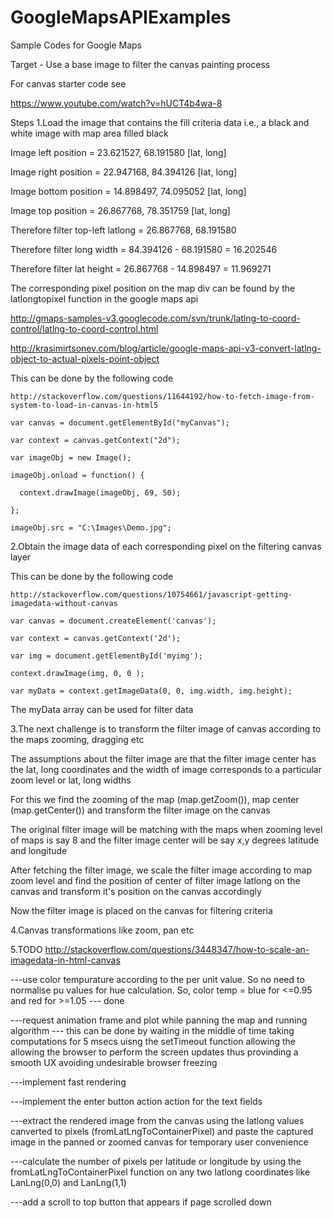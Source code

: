 # GoogleMapsAPIExamples
Sample Codes for Google Maps

Target - Use a base image to filter the canvas painting process

For canvas starter code see

https://www.youtube.com/watch?v=hUCT4b4wa-8

Steps
1.Load the image that contains the fill criteria data i.e., a black and white image with map area filled black

  Image left position = 23.621527, 68.191580 [lat, long]
  
  Image right position =  22.947168, 84.394126 [lat, long]
  
  Image bottom position =  14.898497, 74.095052 [lat, long]
  
  Image top position =  26.867768, 78.351759 [lat, long]
  
  Therefore filter top-left latlong = 26.867768, 68.191580
  
  Therefore filter long width = 84.394126 - 68.191580 = 16.202546
  
  Therefore filter lat height = 26.867768 - 14.898497 = 11.969271
  
  The corresponding pixel position on the map div can be found by the latlongtopixel function in the google maps api
  
  http://gmaps-samples-v3.googlecode.com/svn/trunk/latlng-to-coord-control/latlng-to-coord-control.html
  
  http://krasimirtsonev.com/blog/article/google-maps-api-v3-convert-latlng-object-to-actual-pixels-point-object
  
  This can be done by the following code
  
    http://stackoverflow.com/questions/11644192/how-to-fetch-image-from-system-to-load-in-canvas-in-html5
    
    var canvas = document.getElementById("myCanvas");
    
    var context = canvas.getContext("2d");
    
    var imageObj = new Image();
    
    imageObj.onload = function() {
    
      context.drawImage(imageObj, 69, 50);
      
    };
    
    imageObj.src = "C:\Images\Demo.jpg";
    
2.Obtain the image data of each corresponding pixel on the filtering canvas layer

  This can be done by the following code
  
    http://stackoverflow.com/questions/10754661/javascript-getting-imagedata-without-canvas
    
    var canvas = document.createElement('canvas');
    
    var context = canvas.getContext('2d');
    
    var img = document.getElementById('myimg');
    
    context.drawImage(img, 0, 0 );
    
    var myData = context.getImageData(0, 0, img.width, img.height);
    
The myData array can be used for filter data

3.The next challenge is to transform the filter image of canvas according to the maps zooming, dragging etc

  The assumptions about the filter image are that the filter image center has the lat, long coordinates and the width of image corresponds to a particular zoom level or lat, long widths

  For this we find the zooming of the map (map.getZoom()), map center (map.getCenter()) and transform the filter image on the canvas
  
  The original filter image will be matching with the maps when zooming level of maps is say 8 and the filter image center will be say x,y degrees latitude and longitude
  
  After fetching the filter image, we scale the filter image according to map zoom level and find the position of center of filter image latlong on the canvas and transform it's position on the canvas accordingly
  
  Now the filter image is placed on the canvas for filtering criteria

4.Canvas transformations like zoom, pan etc

5.TODO http://stackoverflow.com/questions/3448347/how-to-scale-an-imagedata-in-html-canvas

---use color tempurature according to the per unit value. So no need to normalise pu values for hue calculation.
So, color temp = blue for <=0.95 and red for >=1.05 --- done

---request animation frame and plot while panning the map and running algorithm --- this can be done by waiting in the middle of time taking computations for 5 msecs uisng the setTimeout function allowing the allowing the browser to perform the screen updates thus provinding a smooth UX avoiding undesirable browser freezing

---implement fast rendering

---implement the enter button action action for the text fields

---extract the rendered image from the canvas using the latlong values canverted to pixels (fromLatLngToContainerPixel) and paste the captured image in the panned or zoomed canvas for temporary user convenience

---calculate the number of pixels per  latitude or longitude by using the fromLatLngToContainerPixel function on any two latlong coordinates like LanLng(0,0) and LanLng(1,1)

---add a scroll to top button that appears if page scrolled down
